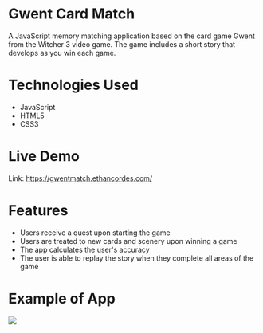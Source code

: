 # Gwent Card Match

A JavaScript memory matching application based on the card game Gwent from the Witcher 3 video game.  The game includes a short story that develops as you win each game.

# Technologies Used

- JavaScript
- HTML5
- CSS3

# Live Demo

Link: https://gwentmatch.ethancordes.com/

# Features

- Users receive a quest upon starting the game
- Users are treated to new cards and scenery upon winning a game
- The app calculates the user's accuracy
- The user is able to replay the story when they complete all areas of the game

# Example of App

![](assets/images/app_demo/gwent-match-demo.gif)
